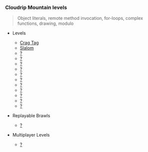 ### Cloudrip Mountain levels

> Object literals, remote method invocation, for-loops, complex functions, drawing, modulo

+ Levels
    + [Crag Tag](358-Crag_Tag/)
    + [Slalom](359-Slalom/)
    + [?](.../)
    + [?](.../)
    + [?](.../)
    + [?](.../)
    + [?](.../)
    + [?](.../)
    + [?](.../)
    + [?](.../)
    + [?](.../)
    + [?](.../)
    + [?](.../)

+ Replayable Brawls
    + [?](.../)

+ Multiplayer Levels
    + [?](.../)
